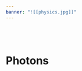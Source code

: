 ```yaml
---
banner: "![[physics.jpg]]"
---
```

<div class="title">​</div>
<div class="title">​</div>

# Photons
